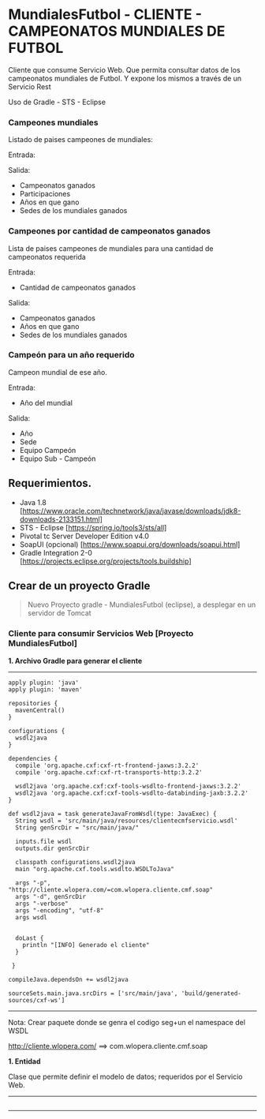 # MundialesFutbol - CLIENTE - CAMPEONATOS MUNDIALES DE FUTBOL 

Cliente que consume Servicio Web. Que permita consultar datos de los campeonatos mundiales de Futbol. Y expone los mismos a través de un Servicio Rest

Uso de Gradle - STS - Eclipse

### Campeones mundiales
Listado de paises campeones de mundiales:

Entrada: 

Salida: 
* Campeonatos ganados
* Participaciones
* Años en que gano
* Sedes de los mundiales ganados

### Campeones por cantidad de campeonatos ganados
Lista de paises campeones de mundiales para una cantidad de campeonatos requerida

Entrada: 
* Cantidad de campeonatos ganados

Salida: 
* Campeonatos ganados
* Años en que gano
* Sedes de los mundiales ganados
		
### Campeón para un año requerido
Campeon mundial de ese año.

Entrada: 
* Año del mundial

Salida:
* Año
* Sede
* Equipo Campeón
* Equipo Sub - Campeón

## Requerimientos.
* Java 1.8 [https://www.oracle.com/technetwork/java/javase/downloads/jdk8-downloads-2133151.html]
* STS - Eclipse [https://spring.io/tools3/sts/all]
* Pivotal tc Server Developer Edition v4.0
* SoapUI (opcional) [https://www.soapui.org/downloads/soapui.html]
* Gradle Integration 2-0 [https://projects.eclipse.org/projects/tools.buildship]

## Crear de un proyecto Gradle
> Nuevo Proyecto gradle - MundialesFutbol (eclipse), a desplegar en un servidor de Tomcat

### Cliente para consumir Servicios Web [Proyecto MundialesFutbol]

**1. Archivo Gradle para generar el cliente**

***
```
apply plugin: 'java'
apply plugin: 'maven'
  
repositories {
  mavenCentral()
}

configurations {
  wsdl2java
}

dependencies {
  compile 'org.apache.cxf:cxf-rt-frontend-jaxws:3.2.2'
  compile 'org.apache.cxf:cxf-rt-transports-http:3.2.2'
  
  wsdl2java 'org.apache.cxf:cxf-tools-wsdlto-frontend-jaxws:3.2.2'
  wsdl2java 'org.apache.cxf:cxf-tools-wsdlto-databinding-jaxb:3.2.2'  
}

def wsdl2java = task generateJavaFromWsdl(type: JavaExec) {
  String wsdl = 'src/main/java/resources/clientecmfservicio.wsdl'
  String genSrcDir = "src/main/java/"

  inputs.file wsdl
  outputs.dir genSrcDir

  classpath configurations.wsdl2java
  main "org.apache.cxf.tools.wsdlto.WSDLToJava"

  args "-p", "http://cliente.wlopera.com/=com.wlopera.cliente.cmf.soap"
  args "-d", genSrcDir
  args "-verbose"
  args "-encoding", "utf-8"
  args wsdl
  
  
  doLast {
    println "[INFO] Generado el cliente"
  }
  
 }
 
compileJava.dependsOn += wsdl2java

sourceSets.main.java.srcDirs = ['src/main/java', 'build/generated-sources/cxf-ws']
```
***
Nota:
Crear paquete donde se genra el codigo seg+un el namespace del WSDL 

http://cliente.wlopera.com/ ==> com.wlopera.cliente.cmf.soap

**1. Entidad**

Clase que permite definir el modelo de datos; requeridos por el Servicio Web.

***
```
```
***


